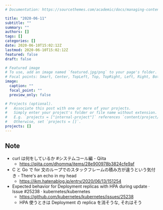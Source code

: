 ```yaml
---
# Documentation: https://sourcethemes.com/academic/docs/managing-content/

title: "2020-06-11"
subtitle: ""
summary: ""
authors: []
tags: []
categories: []
date: 2020-06-10T15:02:12Z
lastmod: 2020-06-10T15:02:12Z
featured: false
draft: false

# Featured image
# To use, add an image named `featured.jpg/png` to your page's folder.
# Focal points: Smart, Center, TopLeft, Top, TopRight, Left, Right, BottomLeft, Bottom, BottomRight.
image:
  caption: ""
  focal_point: ""
  preview_only: false

# Projects (optional).
#   Associate this post with one or more of your projects.
#   Simply enter your project's folder or file name without extension.
#   E.g. `projects = ["internal-project"]` references `content/project/deep-learning/index.md`.
#   Otherwise, set `projects = []`.
projects: []
---
```


## Note

* curl は何をしているか #システムコール編 - Qiita
  * https://qiita.com/dhomma/items/28e900978b3824cfe9af
* C と Go で for 文のループでのスタックフレームの積み方が違うという気付き - There's an echo in my head
  * https://ikm.hatenablog.jp/entry/2020/06/13/151254
* Expected behavior for Deployment replicas with HPA during update · Issue #25238 · kubernetes/kubernetes
  * https://github.com/kubernetes/kubernetes/issues/25238
  * HPA 使うときは Deployment の replica を消そうな, それはそう
